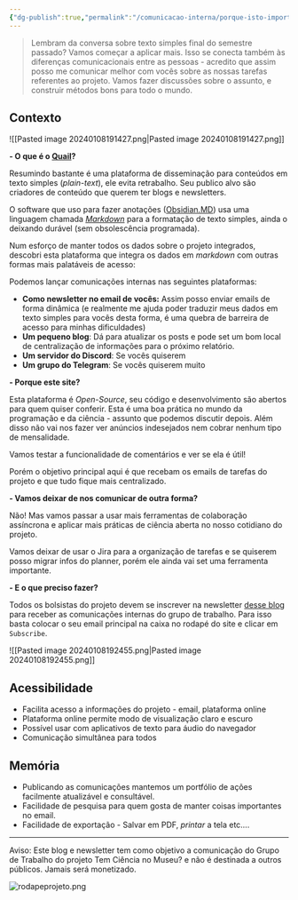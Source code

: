 ```yaml
---
{"dg-publish":true,"permalink":"/comunicacao-interna/porque-isto-importa/","tags":["💼/💬/🟩️"],"created":"2024-02-05T11:59:47.813-03:00","updated":"2024-02-05T11:45:47.407-03:00"}
---
```



> Lembram da conversa sobre texto simples final do semestre passado? Vamos começar a aplicar mais. Isso se conecta também às diferenças comunicacionais entre as pessoas - acredito que assim posso me comunicar melhor com vocês sobre as nossas tarefas referentes ao projeto.
> Vamos fazer discussões sobre o assunto, e construir métodos bons para todo o mundo.
> 

## Contexto

![[Pasted image 20240108191427.png\|Pasted image 20240108191427.png]]


**- O que é o [Quail](https://quail.ink/)?**

Resumindo bastante é uma plataforma de disseminação para conteúdos em texto simples (*plain-text*), ele evita retrabalho.
Seu publico alvo são criadores de conteúdo que querem ter blogs e newsletters.

O software que uso para fazer anotações ([Obsidian.MD](https://obsidian.md)) usa uma linguagem chamada *[Markdown](https://en.wikipedia.org/wiki/Markdown)* para a formatação de texto simples, ainda o deixando durável (sem obsolescência programada). 

Num esforço de manter todos os dados sobre o projeto integrados, descobri esta plataforma que integra os dados em *markdown* com outras formas mais palatáveis de acesso:

Podemos lançar comunicações internas nas seguintes plataformas:
- **Como newsletter no email de vocês:** Assim posso enviar emails de forma dinâmica (e realmente me ajuda poder traduzir meus dados em texto simples para vocês desta forma, é uma quebra de barreira de acesso para minhas dificuldades)
- **Um pequeno blog**: Dá para atualizar os posts e pode set um bom local de centralização de informações para o próximo relatório.
- **Um servidor do Discord**: Se vocês quiserem
- **Um grupo do Telegram**: Se vocês quiserem muito


**- Porque este site?**

Esta plataforma é *Open-Source*, seu código e desenvolvimento são abertos para quem quiser conferir. 
Esta é uma boa prática no mundo da programação e da ciência - assunto que podemos discutir depois. Além disso não vai nos fazer ver anúncios indesejados nem cobrar nenhum tipo de mensalidade.

Vamos testar a funcionalidade de comentários e ver se ela é útil!

Porém o objetivo principal aqui é que recebam os emails de tarefas do projeto e que tudo fique mais centralizado.


**- Vamos deixar de nos comunicar de outra forma?**

Não! Mas vamos passar a usar mais ferramentas de colaboração assíncrona e aplicar mais práticas de ciência aberta no nosso cotidiano do projeto.

Vamos deixar de usar o Jira para a organização de tarefas e se quiserem posso migrar infos do planner, porém ele ainda vai set uma ferramenta importante.

**- E o que preciso fazer?**

Todos os bolsistas do projeto devem se inscrever na newsletter [desse blog](https://quail.ink/comunicacaotcm) para receber as comunicações internas do grupo de trabalho. Para isso basta colocar o seu email principal na caixa no rodapé do site e clicar em `Subscribe`. 

![[Pasted image 20240108192455.png\|Pasted image 20240108192455.png]]

## Acessibilidade

- Facilita acesso a informações do projeto - email, plataforma online 
- Plataforma online permite modo de visualização claro e escuro
- Possível usar com aplicativos de texto para áudio do navegador
- Comunicação simultânea para todos

## Memória

- Publicando as comunicações mantemos um portfólio de ações facilmente atualizável e consultável.
- Facilidade de pesquisa para quem gosta de manter coisas importantes no email.
- Facilidade de exportação - Salvar em PDF, *printar* a tela etc….

***
Aviso: Este blog e newsletter tem como objetivo a comunicação do Grupo de Trabalho do projeto Tem Ciência no Museu? e não é destinada a outros públicos. Jamais será monetizado.

![rodapeprojeto.png](/img/user/rodapeprojeto.png)



